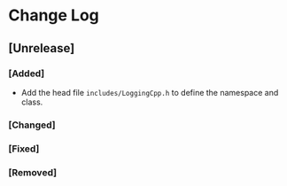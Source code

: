 # Change Log

## [Unrelease]
### [Added]
- Add the head file `includes/LoggingCpp.h` to define the namespace and class.

### [Changed]

### [Fixed]

### [Removed]

